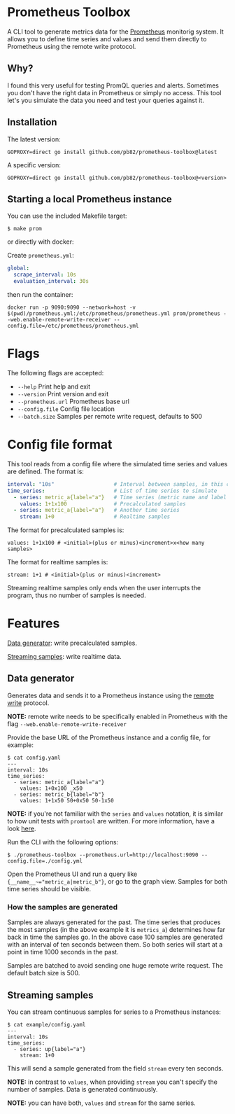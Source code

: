 # Prometheus Toolbox

A CLI tool to generate metrics data for the [Prometheus](https://prometheus.io/) monitorig system.
It allows you to define time series and values and send them directly to Prometheus using the remote write protocol.

## Why?

I found this very useful for testing PromQL queries and alerts.
Sometimes you don't have the right data in Prometheus or simply no access. 
This tool let's you simulate the data you need and test your queries against it.

## Installation

The latest version:

`GOPROXY=direct go install github.com/pb82/prometheus-toolbox@latest`

A specific version:

`GOPROXY=direct go install github.com/pb82/prometheus-toolbox@<version>`

## Starting a local Prometheus instance

You can use the included Makefile target:

```shell
$ make prom
```

or directly with docker:

Create `prometheus.yml`:

```yaml
global:
  scrape_interval: 10s
  evaluation_interval: 30s
```

then run the container:

`docker run -p 9090:9090 --network=host -v $(pwd)/prometheus.yml:/etc/prometheus/prometheus.yml prom/prometheus --web.enable-remote-write-receiver --config.file=/etc/prometheus/prometheus.yml`

# Flags

The following flags are accepted:

* `--help` Print help and exit
* `--version` Print version and exit
* `--prometheus.url` Prometheus base url
* `--config.file` Config file location
* `--batch.size` Samples per remote write request, defaults to 500

# Config file format

This tool reads from a config file where the simulated time series and values are defined.
The format is:

```yaml
interval: "10s"                   # Interval between samples, in this case 10 seconds
time_series:                      # List of time series to simulate
  - series: metric_a{label="a"}   # Time series (metric name and label list)
    values: 1+1x100               # Precalculated samples
  - series: metric_a{label="a"}   # Another time series
    stream: 1+0                   # Realtime samples
```

The format for precalculated samples is:

```
values: 1+1x100 # <initial>(plus or minus)<increment>x<how many samples>
```

The format for realtime samples is:

```
stream: 1+1 # <initial>(plus or minus)<increment>
```

Streaming realtime samples only ends when the user interrupts the program, thus no number of samples is needed.

# Features

[Data generator](#data-generator): write precalculated samples.

[Streaming samples](#streaming-samples): write realtime data.

## Data generator

Generates data and sends it to a Prometheus instance using the [remote write](https://prometheus.io/docs/prometheus/latest/configuration/configuration/#remote_write) protocol.

**NOTE:** remote write needs to be specifically enabled in Prometheus with the flag `--web.enable-remote-write-receiver`

Provide the base URL of the Prometheus instance and a config file, for example:

```shell
$ cat config.yaml
---
interval: 10s
time_series:
  - series: metric_a{label="a"}
    values: 1+0x100 _x50
  - series: metric_b{label="b"}
    values: 1+1x50 50+0x50 50-1x50
```

**NOTE:** if you're not familiar with the `series` and `values` notation, it is similar to how unit tests with `promtool` are written. For more information, have a look [here](https://prometheus.io/docs/prometheus/latest/configuration/unit_testing_rules/#series).

Run the CLI with the following options:

```shell
$ ./prometheus-toolbox --prometheus.url=http://localhost:9090 --config.file=./config.yml
```

Open the Prometheus UI and run a query like `{__name__~="metric_a|metric_b"}`, or go to the graph view.
Samples for both time series should be visible.

### How the samples are generated

Samples are always generated for the past. The time series that produces the most samples (in the above example it is `metrics_a`) determines how far back in time the samples go.
In the above case 100 samples are generated with an interval of ten seconds between them.
So both series will start at a point in time 1000 seconds in the past.

Samples are batched to avoid sending one huge remote write request.
The default batch size is 500.

## Streaming samples

You can stream continuous samples for series to a Prometheus instances:

```shell
$ cat example/config.yaml
---
interval: 10s
time_series:
  - series: up{label="a"}
    stream: 1+0
```

This will send a sample generated from the field `stream` every ten seconds.

**NOTE:** in contrast to `values`, when providing `stream` you can't specify the number of samples. Data is generated continuously.

**NOTE:** you can have both, `values` and `stream` for the same series.
